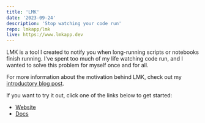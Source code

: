 ```yaml
---
title: 'LMK'
date: '2023-09-24'
description: 'Stop watching your code run'
repo: lmkapp/lmk
live: https://www.lmkapp.dev
---
```

LMK is a tool I created to notify you when long-running scripts or notebooks finish running. I've spent too much of my life watching code run, and I wanted to solve this problem for myself once and for all.

For more information about the motivation behind LMK, check out my [introductory blog post](/posts/introducing-lmk).

If you want to try it out, click one of the links below to get started:
- [Website](https://www.lmkapp.dev)
- [Docs](https://docs.lmkapp.dev)
